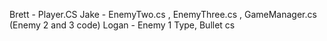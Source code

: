 Brett - Player.CS
Jake - EnemyTwo.cs , EnemyThree.cs , GameManager.cs (Enemy 2 and 3 code)
Logan - Enemy 1 Type, Bullet cs
